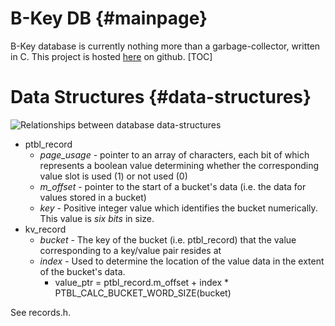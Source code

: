 B-Key DB    {#mainpage}
========
B-Key database is currently nothing more than a garbage-collector, written in C.
This project is hosted [here](https://github.com/irql/b-key) on github.
[TOC]

Data Structures     {#data-structures}
===============
![Relationships between database data-structures](https://irql.github.io/b-key/images/data_structures_1.png)
- ptbl_record
  + *page_usage* - pointer to an array of characters, each bit of which represents a boolean value determining whether the corresponding value slot is used (1) or not used (0)
  + *m_offset* - pointer to the start of a bucket's data (i.e. the data for values stored in a bucket)
  + *key* - Positive integer value which identifies the bucket numerically. This value is *six bits* in size.
- kv_record
  + *bucket* - The key of the bucket (i.e. ptbl_record) that the value corresponding to a key/value pair resides at
  + *index* - Used to determine the location of the value data in the extent of the bucket's data.
    - value_ptr = ptbl_record.m_offset + index * PTBL_CALC_BUCKET_WORD_SIZE(bucket)

See records.h.

